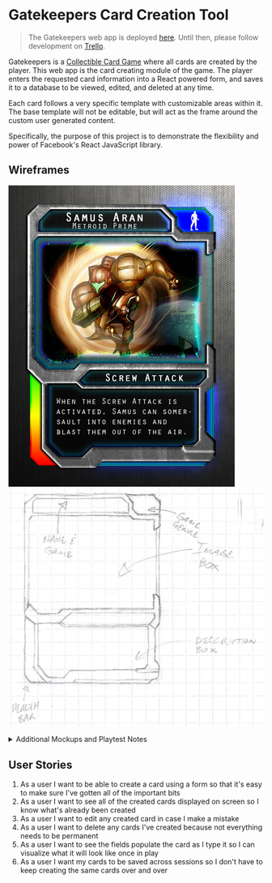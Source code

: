 # Gatekeepers Card Creation Tool

> The Gatekeepers web app is deployed [here](https://gatekeepers-ccg.firebaseapp.com/). Until then, please follow development on [Trello](https://trello.com/b/EvQ4EWf4).

Gatekeepers is a [Collectible Card Game](https://en.wikipedia.org/wiki/Collectible_card_game) where all cards are created by the player. This web app is the card creating module of the game. The player enters the requested card information into a React powered form, and saves it to a database to be viewed, edited, and deleted at any time.

Each card follows a very specific template with customizable areas within it. The base template will not be editable, but will act as the frame around the custom user generated content.

Specifically, the purpose of this project is to demonstrate the flexibility and power of Facebook's React JavaScript library.

## Wireframes

![HD Samus Card Mockup](./info/pics/CardTemplate2.jpg)
![Pencil Sketch Card Mockup](./info/pics/ScanSnap542.jpg)

<details>
<summary>Additional Mockups and Playtest Notes</summary>

![Whiteboard Play Session](./info/pics/whiteboard.jpg)
![Scribbled Notes](./info/pics/ScanSnap492.jpg)

</details>

## User Stories

1. As a user I want to be able to create a card using a form so that it's easy to make sure I've gotten all of the important bits
1. As a user I want to see all of the created cards displayed on screen so I know what's already been created
1. As a user I want to edit any created card in case I make a mistake
1. As a user I want to delete any cards I've created because not everything needs to be permanent
1. As a user I want to see the fields populate the card as I type it so I can visualize what it will look like once in play
1. As a user I want my cards to be saved across sessions so I don't have to keep creating the same cards over and over
